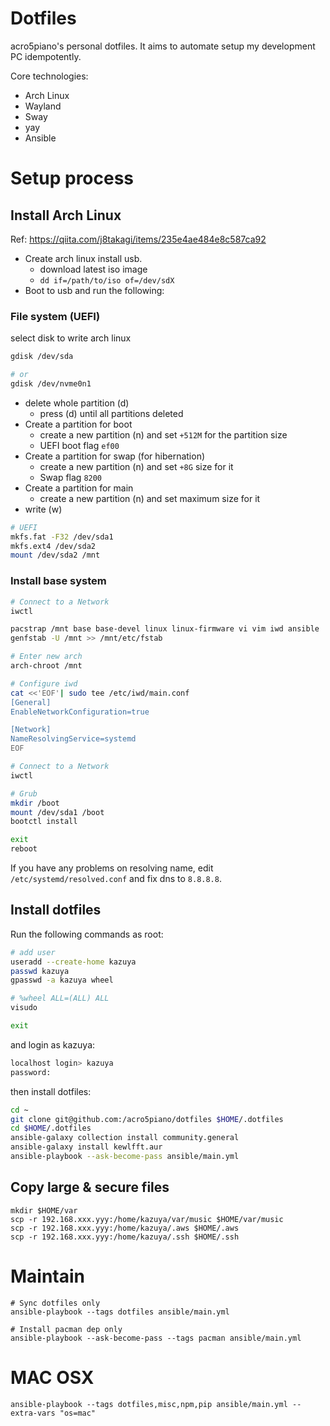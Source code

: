 # Dotfiles

acro5piano's personal dotfiles. It aims to automate setup my development PC idempotently.

Core technologies:

- Arch Linux
- Wayland
- Sway
- yay
- Ansible

# Setup process

## Install Arch Linux

Ref: https://qiita.com/j8takagi/items/235e4ae484e8c587ca92

- Create arch linux install usb.
  - download latest iso image
  - `dd if=/path/to/iso of=/dev/sdX`
- Boot to usb and run the following:

### File system (UEFI)

select disk to write arch linux

```sh
gdisk /dev/sda

# or
gdisk /dev/nvme0n1
```

- delete whole partition (d)
  - press (d) until all partitions deleted
- Create a partition for boot
  - create a new partition (n) and set `+512M` for the partition size
  - UEFI boot flag `ef00`
- Create a partition for swap (for hibernation)
  - create a new partition (n) and set `+8G` size for it
  - Swap flag `8200`
- Create a partition for main
  - create a new partition (n) and set maximum size for it
- write (w)

```sh
# UEFI
mkfs.fat -F32 /dev/sda1
mkfs.ext4 /dev/sda2
mount /dev/sda2 /mnt
```

### Install base system

```sh
# Connect to a Network
iwctl

pacstrap /mnt base base-devel linux linux-firmware vi vim iwd ansible
genfstab -U /mnt >> /mnt/etc/fstab

# Enter new arch
arch-chroot /mnt

# Configure iwd
cat <<'EOF'| sudo tee /etc/iwd/main.conf
[General]
EnableNetworkConfiguration=true

[Network]
NameResolvingService=systemd
EOF

# Connect to a Network
iwctl

# Grub
mkdir /boot
mount /dev/sda1 /boot
bootctl install

exit
reboot
```

If you have any problems on resolving name, edit `/etc/systemd/resolved.conf` and fix dns to `8.8.8.8`.

## Install dotfiles

Run the following commands as root:

```sh
# add user
useradd --create-home kazuya
passwd kazuya
gpasswd -a kazuya wheel

# %wheel ALL=(ALL) ALL
visudo

exit
```

and login as kazuya:

```sh
localhost login> kazuya
password:
```

then install dotfiles:

```sh
cd ~
git clone git@github.com:/acro5piano/dotfiles $HOME/.dotfiles
cd $HOME/.dotfiles
ansible-galaxy collection install community.general
ansible-galaxy install kewlfft.aur
ansible-playbook --ask-become-pass ansible/main.yml
```

## Copy large & secure files

```
mkdir $HOME/var
scp -r 192.168.xxx.yyy:/home/kazuya/var/music $HOME/var/music
scp -r 192.168.xxx.yyy:/home/kazuya/.aws $HOME/.aws
scp -r 192.168.xxx.yyy:/home/kazuya/.ssh $HOME/.ssh
```

# Maintain

```
# Sync dotfiles only
ansible-playbook --tags dotfiles ansible/main.yml

# Install pacman dep only
ansible-playbook --ask-become-pass --tags pacman ansible/main.yml
```

# MAC OSX

```
ansible-playbook --tags dotfiles,misc,npm,pip ansible/main.yml --extra-vars "os=mac"
```
